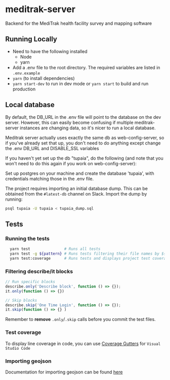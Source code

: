 # meditrak-server

Backend for the MediTrak health facility survey and mapping software

## Running Locally

- Need to have the following installed
  - Node
  - yarn
- Add a .env file to the root directory. The required variables are listed in `.env.example`
- `yarn` (to install dependencies)
- `yarn start-dev` to run in dev mode or `yarn start` to build and run production

## Local database

By default, the DB_URL in the .env file will point to the database on the dev server. However, this
can easily become confusing if multiple meditrak-server instances are changing data, so it's nicer
to run a local database.

Meditrak server actually uses exactly the same db as web-config-server, so if you've already set
that up, you don't need to do anything except change the .env DB_URL and DISABLE_SSL variables

If you haven't yet set up the db "tupaia", do the following (and note that you won't need to do this
again if you work on web-config-server):

Set up postgres on your machine and create the database 'tupaia', with credentials matching those in
the .env file.

The project requires importing an initial database dump. This can be obtained from the `#latest-db` channel
on Slack. Import the dump by running:

```bash
psql tupaia -U tupaia < tupaia_dump.sql
```

## Tests

### Running the tests

```bash
  yarn test               # Runs all tests
  yarn test -g ${pattern} # Runs tests filtering their file names by ${pattern}
  yarn test:coverage      # Runs tests and displays project test coverage
```

### Filtering describe/it blocks

```js
// Run specific blocks
describe.only('Describe block', function () => {});
it.only(function () => {})

// Skip blocks
describe.skip('One Time Login', function () => {});
it.skip(function () => {} )
```

Remember to **remove** `.only`/`.skip` calls before you commit the test files.

### Test coverage

To display line coverage in code, you can use [Coverage Gutters](https://marketplace.visualstudio.com/items?itemName=ryanluker.vscode-coverage-gutters) for `Visual Studio Code`

### Importing geojson

Documentation for importing geojson can be found [here](src/documentation/importingNewGeojson.md)
